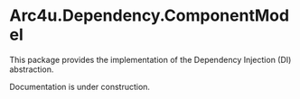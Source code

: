 # Arc4u.Dependency.ComponentModel

This package provides the implementation of the Dependency Injection (DI) abstraction.

Documentation is under construction.
